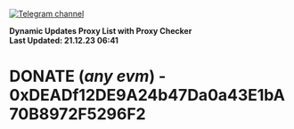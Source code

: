 [![Telegram channel](https://img.shields.io/endpoint?url=https://runkit.io/damiankrawczyk/telegram-badge/branches/master?url=https://t.me/n4z4v0d)](https://t.me/n4z4v0d) 

**Dynamic Updates Proxy List with Proxy Checker**  
**Last Updated: 21.12.23 06:41**

# DONATE (_any evm_) - 0xDEADf12DE9A24b47Da0a43E1bA70B8972F5296F2
